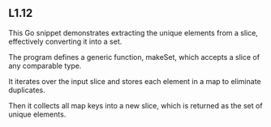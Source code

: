 ## L1.12

This Go snippet demonstrates extracting the unique elements from a slice, effectively converting it into a set.

The program defines a generic function, makeSet, which accepts a slice of any comparable type.

It iterates over the input slice and stores each element in a map to eliminate duplicates.

Then it collects all map keys into a new slice, which is returned as the set of unique elements.
